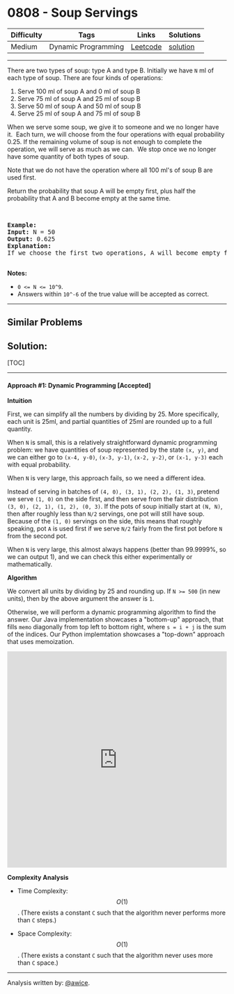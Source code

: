 # 0808 - Soup Servings

Difficulty  | Tags | Links | Solutions
----------- | ---- | ----- | -----
Medium | Dynamic Programming | [Leetcode](https://leetcode.com/problems/soup-servings) | [solution](https://leetcode.com/problems/soup-servings/solution/)


-----------

<p>There are two types of soup: type A and type B. Initially we have <code>N</code> ml of each type of soup. There are four kinds of operations:</p>

<ol>
	<li>Serve&nbsp;100 ml of soup A and 0 ml of soup B</li>
	<li>Serve&nbsp;75 ml of soup A and 25&nbsp;ml of soup B</li>
	<li>Serve 50 ml of soup A and 50 ml of soup B</li>
	<li>Serve 25&nbsp;ml of soup A and 75&nbsp;ml of soup B</li>
</ol>

<p>When we serve some soup, we give it to someone and we no longer have it.&nbsp; Each turn,&nbsp;we will choose from the four operations with equal probability 0.25. If the remaining volume of soup is not enough to complete the operation, we will serve&nbsp;as much as we can.&nbsp; We stop once we no longer have some quantity of both types of soup.</p>

<p>Note that we do not have the operation where all 100 ml&#39;s of soup B are used first.&nbsp;&nbsp;</p>

<p>Return the probability that soup A will be empty&nbsp;first, plus half the probability that A and B become empty at the same time.</p>

<p>&nbsp;</p>

<pre>
<strong>Example:</strong>
<strong>Input:</strong> N = 50
<strong>Output:</strong> 0.625
<strong>Explanation:</strong> 
If we choose the first two operations, A will become empty first. For the third operation, A and B will become empty at the same time. For the fourth operation, B will become empty first. So the total probability of A becoming empty first plus half the probability that A and B become empty at the same time, is 0.25 * (1 + 1 + 0.5 + 0) = 0.625.

</pre>

<p><strong>Notes: </strong></p>

<ul>
	<li><code>0 &lt;= N &lt;= 10^9</code>.&nbsp;</li>
	<li>Answers within&nbsp;<code>10^-6</code>&nbsp;of the true value will be accepted as correct.</li>
</ul>


-----------


## Similar Problems




## Solution:

[TOC]

---
#### Approach #1: Dynamic Programming [Accepted]

**Intuition**

First, we can simplify all the numbers by dividing by 25.  More specifically, each unit is 25ml, and partial quantities of 25ml are rounded up to a full quantity.

When `N` is small, this is a relatively straightforward dynamic programming problem: we have quantities of soup represented by the state `(x, y)`, and we can either go to `(x-4, y-0)`, `(x-3, y-1)`, `(x-2, y-2)`, or `(x-1, y-3)` each with equal probability.  

When `N` is very large, this approach fails, so we need a different idea.

Instead of serving in batches of `(4, 0), (3, 1), (2, 2), (1, 3)`, pretend we serve `(1, 0)` on the side first, and then serve from the fair distribution `(3, 0), (2, 1), (1, 2), (0, 3)`.  If the pots of soup initially start at `(N, N)`, then after roughly less than `N/2` servings, one pot will still have soup.  Because of the `(1, 0)` servings on the side, this means that roughly speaking, pot `A` is used first if we serve `N/2` fairly from the first pot before `N` from the second pot.

When `N` is very large, this almost always happens (better than 99.9999%, so we can output 1), and we can check this either experimentally or mathematically.

**Algorithm**

We convert all units by dividing by 25 and rounding up.  If `N >= 500` (in new units), then by the above argument the answer is `1`.

Otherwise, we will perform a dynamic programming algorithm to find the answer.  Our Java implementation showcases a "bottom-up" approach, that fills `memo` diagonally from top left to bottom right, where `s = i + j` is the sum of the indices.  Our Python implemtation showcases a "top-down" approach that uses memoization.

<iframe src="https://leetcode.com/playground/aS5JpTPa/shared" frameBorder="0" width="100%" height="497" name="aS5JpTPa"></iframe>

**Complexity Analysis**

* Time Complexity: $$O(1)$$.  (There exists a constant `C` such that the algorithm never performs more than `C` steps.)

* Space Complexity: $$O(1)$$.  (There exists a constant `C` such that the algorithm never uses more than `C` space.)

---

Analysis written by: [@awice](https://leetcode.com/awice).
